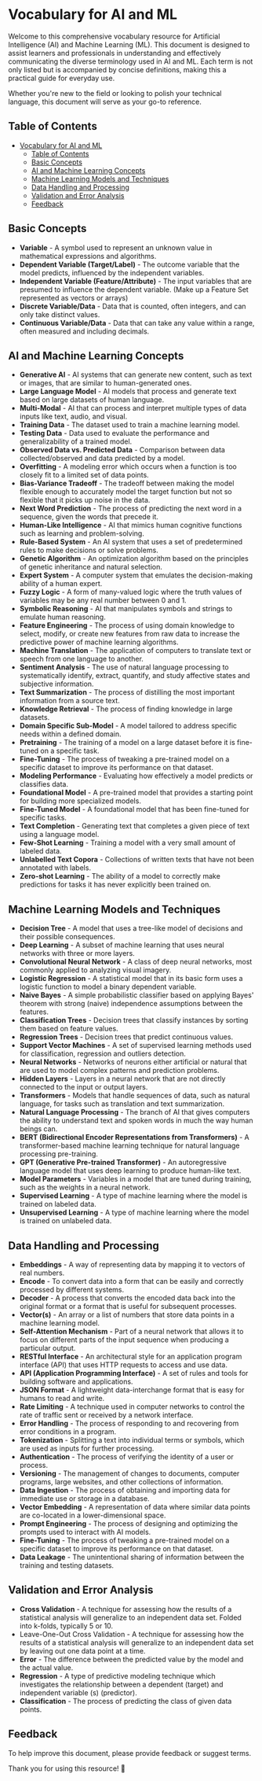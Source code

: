 
# Vocabulary for AI and ML

Welcome to this comprehensive vocabulary resource for Artificial Intelligence (AI) and Machine Learning (ML). This document is designed to assist learners and professionals in understanding and effectively communicating the diverse terminology used in AI and ML. Each term is not only listed but is accompanied by concise definitions, making this a practical guide for everyday use.

Whether you're new to the field or looking to polish your technical language, this document will serve as your go-to reference.

## Table of Contents
- [Vocabulary for AI and ML](#vocabulary-for-ai-and-ml)
  - [Table of Contents](#table-of-contents)
  - [Basic Concepts](#basic-concepts)
  - [AI and Machine Learning Concepts](#ai-and-machine-learning-concepts)
  - [Machine Learning Models and Techniques](#machine-learning-models-and-techniques)
  - [Data Handling and Processing](#data-handling-and-processing)
  - [Validation and Error Analysis](#validation-and-error-analysis)
  - [Feedback](#feedback)

## Basic Concepts
- **Variable** - A symbol used to represent an unknown value in mathematical expressions and algorithms.
- **Dependent Variable (Target/Label)** - The outcome variable that the model predicts, influenced by the independent variables.
- **Independent Variable (Feature/Attribute)** - The input variables that are presumed to influence the dependent variable. (Make up a Feature Set represented as vectors or arrays)
- **Discrete Variable/Data** - Data that is counted, often integers, and can only take distinct values.
- **Continuous Variable/Data** - Data that can take any value within a range, often measured and including decimals.

## AI and Machine Learning Concepts
- **Generative AI** - AI systems that can generate new content, such as text or images, that are similar to human-generated ones.
- **Large Language Model** - AI models that process and generate text based on large datasets of human language.
- **Multi-Modal** - AI that can process and interpret multiple types of data inputs like text, audio, and visual.
- **Training Data** - The dataset used to train a machine learning model.
- **Testing Data** - Data used to evaluate the performance and generalizability of a trained model.
- **Observed Data vs. Predicted Data** - Comparison between data collected/observed and data predicted by a model.
- **Overfitting** - A modeling error which occurs when a function is too closely fit to a limited set of data points.
- **Bias-Variance Tradeoff** - The tradeoff between making the model flexible enough to accurately model the target function but not so flexible that it picks up noise in the data.
- **Next Word Prediction** - The process of predicting the next word in a sequence, given the words that precede it.
- **Human-Like Intelligence** - AI that mimics human cognitive functions such as learning and problem-solving.
- **Rule-Based System** - An AI system that uses a set of predetermined rules to make decisions or solve problems.
- **Genetic Algorithm** - An optimization algorithm based on the principles of genetic inheritance and natural selection.
- **Expert System** - A computer system that emulates the decision-making ability of a human expert.
- **Fuzzy Logic** - A form of many-valued logic where the truth values of variables may be any real number between 0 and 1.
- **Symbolic Reasoning** - AI that manipulates symbols and strings to emulate human reasoning.
- **Feature Engineering** - The process of using domain knowledge to select, modify, or create new features from raw data to increase the predictive power of machine learning algorithms.
- **Machine Translation** - The application of computers to translate text or speech from one language to another.
- **Sentiment Analysis** - The use of natural language processing to systematically identify, extract, quantify, and study affective states and subjective information.
- **Text Summarization** - The process of distilling the most important information from a source text.
- **Knowledge Retrieval** - The process of finding knowledge in large datasets.
- **Domain Specific Sub-Model** - A model tailored to address specific needs within a defined domain.
- **Pretraining** - The training of a model on a large dataset before it is fine-tuned on a specific task.
- **Fine-Tuning** - The process of tweaking a pre-trained model on a specific dataset to improve its performance on that dataset.
- **Modeling Performance** - Evaluating how effectively a model predicts or classifies data.
- **Foundational Model** - A pre-trained model that provides a starting point for building more specialized models.
- **Fine-Tuned Model** - A foundational model that has been fine-tuned for specific tasks.
- **Text Completion** - Generating text that completes a given piece of text using a language model.
- **Few-Shot Learning** - Training a model with a very small amount of labeled data.
- **Unlabelled Text Copora** - Collections of written texts that have not been annotated with labels.
- **Zero-shot Learning** - The ability of a model to correctly make predictions for tasks it has never explicitly been trained on.

## Machine Learning Models and Techniques
- **Decision Tree** - A model that uses a tree-like model of decisions and their possible consequences.
- **Deep Learning** - A subset of machine learning that uses neural networks with three or more layers.
- **Convolutional Neural Network** - A class of deep neural networks, most commonly applied to analyzing visual imagery.
- **Logistic Regression** - A statistical model that in its basic form uses a logistic function to model a binary dependent variable.
- **Naive Bayes** - A simple probabilistic classifier based on applying Bayes' theorem with strong (naive) independence assumptions between the features.
- **Classification Trees** - Decision trees that classify instances by sorting them based on feature values.
- **Regression Trees** - Decision trees that predict continuous values.
- **Support Vector Machines** - A set of supervised learning methods used for classification, regression and outliers detection.
- **Neural Networks** - Networks of neurons either artificial or natural that are used to model complex patterns and prediction problems.
- **Hidden Layers** - Layers in a neural network that are not directly connected to the input or output layers.
- **Transformers** - Models that handle sequences of data, such as natural language, for tasks such as translation and text summarization.
- **Natural Language Processing** - The branch of AI that gives computers the ability to understand text and spoken words in much the way human beings can.
- **BERT (Bidirectional Encoder Representations from Transformers)** - A transformer-based machine learning technique for natural language processing pre-training.
- **GPT (Generative Pre-trained Transformer)** - An autoregressive language model that uses deep learning to produce human-like text.
- **Model Parameters** - Variables in a model that are tuned during training, such as the weights in a neural network.
- **Supervised Learning** - A type of machine learning where the model is trained on labeled data.
- **Unsupervised Learning** - A type of machine learning where the model is trained on unlabeled data.

## Data Handling and Processing
- **Embeddings** - A way of representing data by mapping it to vectors of real numbers.
- **Encode** - To convert data into a form that can be easily and correctly processed by different systems.
- **Decoder** - A process that converts the encoded data back into the original format or a format that is useful for subsequent processes.
- **Vector(s)** - An array or a list of numbers that store data points in a machine learning model.
- **Self-Attention Mechanism** - Part of a neural network that allows it to focus on different parts of the input sequence when producing a particular output.
- **RESTful Interface** - An architectural style for an application program interface (API) that uses HTTP requests to access and use data.
- **API (Application Programming Interface)** - A set of rules and tools for building software and applications.
- **JSON Format** - A lightweight data-interchange format that is easy for humans to read and write.
- **Rate Limiting** - A technique used in computer networks to control the rate of traffic sent or received by a network interface.
- **Error Handling** - The process of responding to and recovering from error conditions in a program.
- **Tokenization** - Splitting a text into individual terms or symbols, which are used as inputs for further processing.
- **Authentication** - The process of verifying the identity of a user or process.
- **Versioning** - The management of changes to documents, computer programs, large websites, and other collections of information.
- **Data Ingestion** - The process of obtaining and importing data for immediate use or storage in a database.
- **Vector Embedding** - A representation of data where similar data points are co-located in a lower-dimensional space.
- **Prompt Engineering** - The process of designing and optimizing the prompts used to interact with AI models.
- **Fine-Tuning** - The process of tweaking a pre-trained model on a specific dataset to improve its performance on that dataset.
- **Data Leakage** - The unintentional sharing of information between the training and testing datasets.

## Validation and Error Analysis
- **Cross Validation** - A technique for assessing how the results of a statistical analysis will generalize to an independent data set. Folded into k-folds, typically 5 or 10.
- Leave-One-Out Cross Validation - A technique for assessing how the results of a statistical analysis will generalize to an independent data set by leaving out one data point at a time.
- **Error** - The difference between the predicted value by the model and the actual value.
- **Regression** - A type of predictive modeling technique which investigates the relationship between a dependent (target) and independent variable (s) (predictor).
- **Classification** - The process of predicting the class of given data points.

## Feedback
To help improve this document, please provide feedback or suggest terms. 

Thank you for using this resource! 🌟
